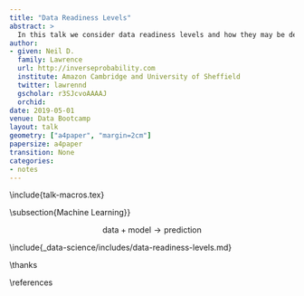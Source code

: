 ```yaml
---
title: "Data Readiness Levels"
abstract: >
  In this talk we consider data readiness levels and how they may be deployed.
author:
- given: Neil D.
  family: Lawrence
  url: http://inverseprobability.com
  institute: Amazon Cambridge and University of Sheffield
  twitter: lawrennd
  gscholar: r3SJcvoAAAAJ
  orchid: 
date: 2019-05-01
venue: Data Bootcamp
layout: talk
geometry: ["a4paper", "margin=2cm"]
papersize: a4paper
transition: None
categories:
- notes
---
```


\include{talk-macros.tex}

\subsection{Machine Learning}}

$$\text{data} + \text{model} \rightarrow \text{prediction}$$

\include{_data-science/includes/data-readiness-levels.md}



\thanks

\references
